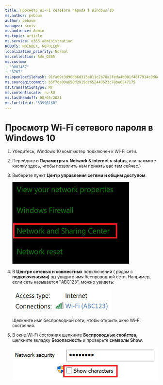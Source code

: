 ```yaml
---
title: Просмотр Wi-Fi сетевого пароля в Windows 10
ms.author: pebaum
author: pebaum
manager: scotv
ms.audience: Admin
ms.topic: article
ms.service: o365-administration
ROBOTS: NOINDEX, NOFOLLOW
localization_priority: Normal
ms.collection: Adm_O365
ms.custom:
- "9001467"
- "3767"
ms.openlocfilehash: 91fa09c3d90db6d313a811c2b78a2feda4b001f48f7914c0d6e2b81627400fbc
ms.sourcegitcommit: b5f7da89a650d2915dc652449623c78be6247175
ms.translationtype: MT
ms.contentlocale: ru-RU
ms.lasthandoff: 08/05/2021
ms.locfileid: "53990160"
---
```

# <a name="view-wi-fi-network-password-in-windows-10"></a>Просмотр Wi-Fi сетевого пароля в Windows 10

1. Убедитесь, Windows 10 компьютер подключен к Wi-Fi сети.

2. Перейдите **в Параметры > Network & internet > status**, или [](ms-settings:network?activationSource=GetHelp) нажмите кнопку здесь, чтобы позволить нам принять вас там сейчас.)

3. Выберите пункт **Центр управления сетями и общим доступом**.

    ![Центр сети и обмена данными.](media/network-sharing-center.png)

4. В **Центре сетевых и совместных** подключений ( рядом с **подключениями)** вы увидите имя беспроводной сети. Например, если сеть называется "ABC123", можно увидеть:

    ![Сетевые подключения.](media/network-connections.png)

    Щелкните имя беспроводной сети, чтобы открыть окно Wi-Fi состояния. 

5. В окне Wi-Fi состояния щелкните **Беспроводные свойства,** щелкните вкладку **Безопасность** и проверьте **символы Show**.

    ![Показать Wi-Fi паролей.](media/show-password-characters.png)

